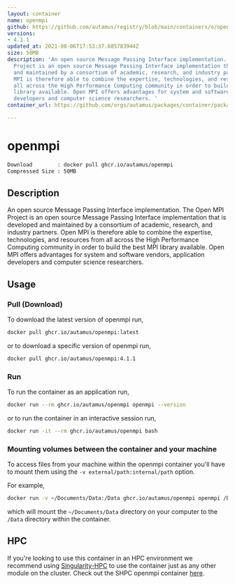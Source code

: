 ```yaml
---
layout: container
name: openmpi
github: https://github.com/autamus/registry/blob/main/containers/o/openmpi/spack.yaml
versions:
- 4.1.1
updated_at: 2021-08-06T17:53:37.685783944Z
size: 50MB
description: 'An open source Message Passing Interface implementation. The Open MPI
  Project is an open source Message Passing Interface implementation that is developed
  and maintained by a consortium of academic, research, and industry partners. Open
  MPI is therefore able to combine the expertise, technologies, and resources from
  all across the High Performance Computing community in order to build the best MPI
  library available. Open MPI offers advantages for system and software vendors, application
  developers and computer science researchers. '
container_url: https://github.com/orgs/autamus/packages/container/package/openmpi

---
```

# openmpi
```bash 
Download        : docker pull ghcr.io/autamus/openmpi
Compressed Size : 50MB
```

## Description
An open source Message Passing Interface implementation. The Open MPI Project is an open source Message Passing Interface implementation that is developed and maintained by a consortium of academic, research, and industry partners. Open MPI is therefore able to combine the expertise, technologies, and resources from all across the High Performance Computing community in order to build the best MPI library available. Open MPI offers advantages for system and software vendors, application developers and computer science researchers. 

## Usage
### Pull (Download)
To download the latest version of openmpi run,

```bash
docker pull ghcr.io/autamus/openmpi:latest
```

or to download a specific version of openmpi run,

```bash
docker pull ghcr.io/autamus/openmpi:4.1.1
```
### Run
To run the container as an application run,
```bash
docker run --rm ghcr.io/autamus/openmpi openmpi --version
```

or to run the container in an interactive session run,
```bash
docker run -it --rm ghcr.io/autamus/openmpi bash
```

### Mounting volumes between the container and your machine
To access files from your machine within the openmpi container you'll have to mount them using the `-v external/path:internal/path` option.

For example,
```bash
docker run -v ~/Documents/Data:/Data ghcr.io/autamus/openmpi openmpi /Data/myData.csv
```
which will mount the `~/Documents/Data` directory on your computer to the `/Data` directory within the container.

## HPC
If you're looking to use this container in an HPC environment we recommend using [Singularity-HPC](https://singularity-hpc.readthedocs.io) to use the container just as any other module on the cluster. Check out the SHPC openmpi container [here](https://singularityhub.github.io/singularity-hpc/r/ghcr.io-autamus-openmpi/).